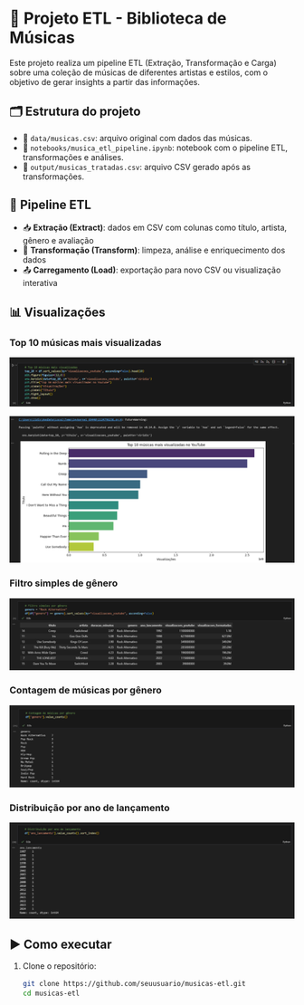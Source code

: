 # 🎵 Projeto ETL - Biblioteca de Músicas

Este projeto realiza um pipeline ETL (Extração, Transformação e Carga) sobre uma coleção de músicas de diferentes artistas e estilos, com o objetivo de gerar insights a partir das informações.

## 🗂️ Estrutura do projeto

- 📁 `data/musicas.csv`: arquivo original com dados das músicas.
- 📓 `notebooks/musica_etl_pipeline.ipynb`: notebook com o pipeline ETL, transformações e análises.
- 📄 `output/musicas_tratadas.csv`: arquivo CSV gerado após as transformações.
  
## 🔄 Pipeline ETL

- 📥 **Extração (Extract)**: dados em CSV com colunas como título, artista, gênero e avaliação
- 🔧 **Transformação (Transform)**: limpeza, análise e enriquecimento dos dados
- 📤 **Carregamento (Load)**: exportação para novo CSV ou visualização interativa

## 📊 Visualizações

### Top 10 músicas mais visualizadas
![Top 10 músicas mais visualizadas - Código](prints/top_10_visualizacoes_1.png)

![Top 10 músicas mais visualizadas - Gráfico](prints/top_10_visualizacoes_2.png)

### Filtro simples de gênero
![Distribuição por gênero](prints/filtro_genero.png)

### Contagem de músicas por gênero
![Contagem por gênero](prints/contagem_genero.png)

### Distribuição por ano de lançamento
![Distribuição ano de lançamento](prints/distribuicao_ano_lancamento.png)

## ▶️ Como executar

1. Clone o repositório:
   ```bash
   git clone https://github.com/seuusuario/musicas-etl.git
   cd musicas-etl
